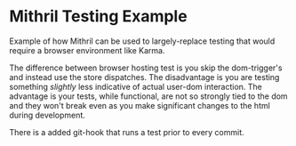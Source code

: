 # Mithril Testing Example

Example of how Mithril can be used to largely-replace testing that would
require a browser environment like Karma.

The difference between browser hosting test is you skip the dom-trigger's and
instead use the store dispatches. The disadvantage is you are testing something
_slightly_ less indicative of actual user-dom interaction. The advantage is your
tests, while functional, are not so strongly tied to the dom and they won't break
even as you make significant changes to the html during development.

There is a added git-hook that runs a test prior to every commit.